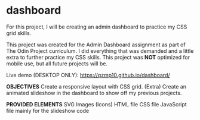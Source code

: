 # dashboard
For this project, I will be creating an admin dashboard to practice my CSS grid skills.

This project was created for the Admin Dashboard assignment as part of The Odin Project curriculum. I did everything that was demanded and a little extra to further practice my CSS skills. This project was **NOT** optimized for mobile use, but all future projects will be.

Live demo (DESKTOP ONLY):
https://qzmp10.github.io/dashboard/

**OBJECTIVES**
Create a responsive layout with CSS grid.
(Extra) Create an animated slideshow in the dashboard to show off my previous projects.

**PROVIDED ELEMENTS** 
SVG Images (Icons)
HTML file
CSS file
JavaScript file mainly for the slideshow code


